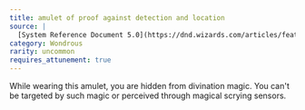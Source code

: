 ```yaml
---
title: amulet of proof against detection and location
source: |
  [System Reference Document 5.0](https://dnd.wizards.com/articles/features/systems-reference-document-srd)
category: Wondrous
rarity: uncommon
requires_attunement: true
---
```


While wearing this amulet, you are hidden from divination magic. You can't be targeted by such magic or perceived through magical scrying sensors.
